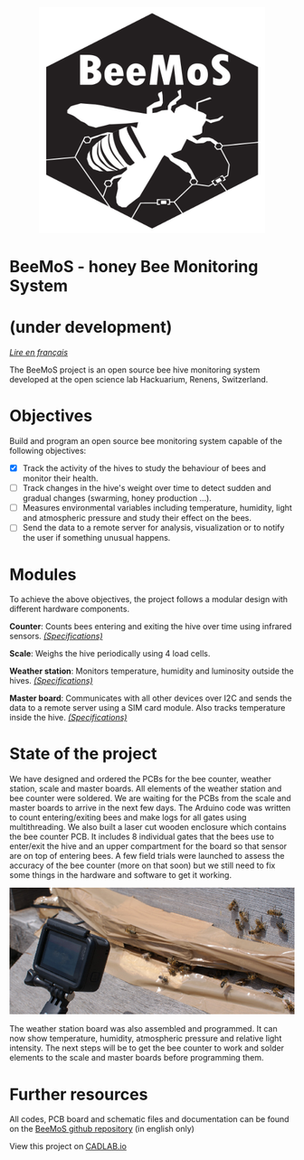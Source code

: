 <p align="center">
  <img width="400" height="400" src="common/images/logoBeeMoS.svg">
</p>

# BeeMoS - honey Bee Monitoring System 
# (under development)

*[Lire en français](README.fr.md)*

The BeeMoS project is an open source bee hive monitoring system developed at the open science lab Hackuarium, Renens, Switzerland. 

# Objectives 
Build and program an open source bee monitoring system capable of the following objectives:

- [x] Track the activity of the hives to study the behaviour of bees and monitor their health. 
- [ ] Track changes in the hive's weight over time to detect sudden and gradual changes (swarming, honey production ...).
- [ ] Measures environmental variables including temperature, humidity, light and atmospheric pressure and study their effect on the bees.
- [ ] Send the data to a remote server for analysis, visualization or to notify the user if something unusual happens.

# Modules
To achieve the above objectives, the project follows a modular design with different hardware components.

**Counter**: Counts bees entering and exiting the hive over time using infrared sensors. [_(Specifications)_](counter-i2c/README.md)

**Scale**: Weighs the hive periodically using 4 load cells.

**Weather station**: Monitors temperature, humidity and luminosity outside the hives. [_(Specifications)_](weather-i2c/README.md)


**Master board**: Communicates with all other devices over I2C and sends the data to a remote server using a SIM card module. Also tracks temperature inside the hive. [_(Specifications)_](master-simple/README.md)



# State of the project
We have designed and ordered the PCBs for the bee counter, weather station, scale and master boards. All elements of the weather station and bee counter were soldered. We are waiting for the PCBs from the scale and master boards to arrive in the next few days. The Arduino code was written to count entering/exiting bees and make logs for all gates using multithreading. We also built a laser cut wooden enclosure which contains the bee counter PCB. It includes 8 individual gates that the bees use to enter/exit the hive and an upper compartment for the board so that sensor are on top of entering bees.  A few field trials were launched to assess the accuracy of the bee counter (more on that soon) but we still need to fix some things in the hardware and software to get it working.

<p align="center">
  <img width="800" src="common/images/CounterFieldTest.jpg">
</p>

The weather station board was also assembled and programmed. It can now show temperature, humidity, atmospheric pressure and relative light intensity. 
The next steps will be to get the bee counter to work and solder elements to the scale and master boards before programming them.

# Further resources 

All codes, PCB board and schematic files and documentation can be found on the [BeeMoS github repository](https://github.com/Hackuarium/beemos) (in english only)

View this project on [CADLAB.io](https://cadlab.io/project/1029)
